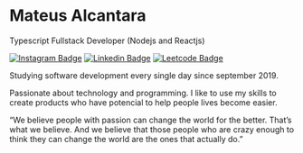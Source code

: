 # Mateus Alcantara

Typescript Fullstack Developer (Nodejs and Reactjs)

[![Instagram Badge](https://img.shields.io/badge/Insta-%40mat.alcantara-%238a3ab9)](https://www.instagram.com/mat.alcantara) 
[![Linkedin Badge](https://img.shields.io/badge/Linkedin-mat--alcantara-%230077b5)](https://www.linkedin.com/in/mat-alcantara/)
[![Leetcode Badge](https://img.shields.io/badge/LeetCode-%40mat-alcantara-%2339414E)](https://leetcode.com/mat-alcantara/)
  
Studying software development every single day since september 2019.

Passionate about technology and programming. I like to use my skills to create products who have potencial to help people lives become easier.

“We believe people with passion can change the world for the better. That’s what we believe. And we believe that those people who are crazy enough to think they can change the world are the ones that actually do.”
